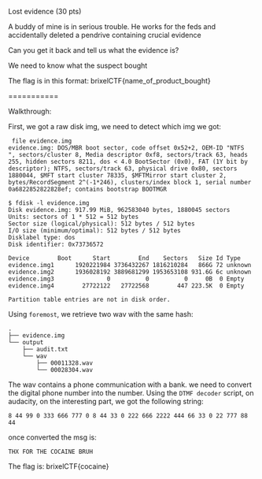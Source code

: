  Lost evidence (30 pts)

A buddy of mine is in serious trouble. He works for the feds and accidentally deleted a pendrive containing crucial evidence

Can you get it back and tell us what the evidence is?

We need to know what the suspect bought


The flag is in this format: brixelCTF{name_of_product_bought}


===========

Walkthrough:

First, we got a raw disk img, we need to detect which img we got:
```
 file evidence.img 
evidence.img: DOS/MBR boot sector, code offset 0x52+2, OEM-ID "NTFS    ", sectors/cluster 8, Media descriptor 0xf8, sectors/track 63, heads 255, hidden sectors 8211, dos < 4.0 BootSector (0x0), FAT (1Y bit by descriptor); NTFS, sectors/track 63, physical drive 0x80, sectors 1880044, $MFT start cluster 78335, $MFTMirror start cluster 2, bytes/RecordSegment 2^(-1*246), clusters/index block 1, serial number 0a6822852822828ef; contains bootstrap BOOTMGR

$ fdisk -l evidence.img 
Disk evidence.img: 917.99 MiB, 962583040 bytes, 1880045 sectors
Units: sectors of 1 * 512 = 512 bytes
Sector size (logical/physical): 512 bytes / 512 bytes
I/O size (minimum/optimal): 512 bytes / 512 bytes
Disklabel type: dos
Disk identifier: 0x73736572

Device        Boot      Start        End    Sectors   Size Id Type
evidence.img1      1920221984 3736432267 1816210284   866G 72 unknown
evidence.img2      1936028192 3889681299 1953653108 931.6G 6c unknown
evidence.img3               0          0          0     0B  0 Empty
evidence.img4        27722122   27722568        447 223.5K  0 Empty

Partition table entries are not in disk order.
```

Using `foremost`, we retrieve two wav with the same hash:
```
.
├── evidence.img
└── output
    ├── audit.txt
    └── wav
        ├── 00011328.wav
        └── 00028304.wav
```
The wav contains a phone communication with a bank. we need to convert the digital phone number into the number. Using the `DTMF decoder` script, on audacity, on the interesting part, we got the following string:

```
8 44 99 0 333 666 777 0 8 44 33 0 222 666 2222 444 66 33 0 22 777 88 44
```

once converted the msg is:
```
THX FOR THE COCAINE BRUH
```

The flag is:
 brixelCTF{cocaine}